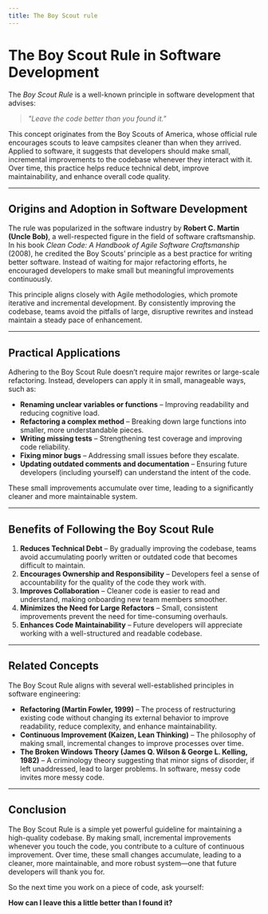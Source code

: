 ```yaml
---
title: The Boy Scout rule
---
```


# The Boy Scout Rule in Software Development

The _Boy Scout Rule_ is a well-known principle in software development that advises:

> _"Leave the code better than you found it."_

This concept originates from the Boy Scouts of America, whose official rule encourages scouts to leave campsites cleaner than when they arrived. Applied to software, it suggests that developers should make small, incremental improvements to the codebase whenever they interact with it. Over time, this practice helps reduce technical debt, improve maintainability, and enhance overall code quality.

---

## Origins and Adoption in Software Development

The rule was popularized in the software industry by **Robert C. Martin (Uncle Bob)**, a well-respected figure in the field of software craftsmanship. In his book _Clean Code: A Handbook of Agile Software Craftsmanship_ (2008), he credited the Boy Scouts’ principle as a best practice for writing better software. Instead of waiting for major refactoring efforts, he encouraged developers to make small but meaningful improvements continuously.

This principle aligns closely with Agile methodologies, which promote iterative and incremental development. By consistently improving the codebase, teams avoid the pitfalls of large, disruptive rewrites and instead maintain a steady pace of enhancement.

---

## Practical Applications

Adhering to the Boy Scout Rule doesn’t require major rewrites or large-scale refactoring. Instead, developers can apply it in small, manageable ways, such as:

- **Renaming unclear variables or functions** – Improving readability and reducing cognitive load.
- **Refactoring a complex method** – Breaking down large functions into smaller, more understandable pieces.
- **Writing missing tests** – Strengthening test coverage and improving code reliability.
- **Fixing minor bugs** – Addressing small issues before they escalate.
- **Updating outdated comments and documentation** – Ensuring future developers (including yourself) can understand the intent of the code.

These small improvements accumulate over time, leading to a significantly cleaner and more maintainable system.

---

## Benefits of Following the Boy Scout Rule

1. **Reduces Technical Debt** – By gradually improving the codebase, teams avoid accumulating poorly written or outdated code that becomes difficult to maintain.
2. **Encourages Ownership and Responsibility** – Developers feel a sense of accountability for the quality of the code they work with.
3. **Improves Collaboration** – Cleaner code is easier to read and understand, making onboarding new team members smoother.
4. **Minimizes the Need for Large Refactors** – Small, consistent improvements prevent the need for time-consuming overhauls.
5. **Enhances Code Maintainability** – Future developers will appreciate working with a well-structured and readable codebase.

---

## Related Concepts

The Boy Scout Rule aligns with several well-established principles in software engineering:

- **Refactoring (Martin Fowler, 1999)** – The process of restructuring existing code without changing its external behavior to improve readability, reduce complexity, and enhance maintainability.
- **Continuous Improvement (Kaizen, Lean Thinking)** – The philosophy of making small, incremental changes to improve processes over time.
- **The Broken Windows Theory (James Q. Wilson & George L. Kelling, 1982)** – A criminology theory suggesting that minor signs of disorder, if left unaddressed, lead to larger problems. In software, messy code invites more messy code.

---

## Conclusion

The Boy Scout Rule is a simple yet powerful guideline for maintaining a high-quality codebase. By making small, incremental improvements whenever you touch the code, you contribute to a culture of continuous improvement. Over time, these small changes accumulate, leading to a cleaner, more maintainable, and more robust system—one that future developers will thank you for.

So the next time you work on a piece of code, ask yourself:

**How can I leave this a little better than I found it?**
